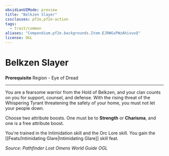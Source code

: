 ```yaml
---
obsidianUIMode: preview
title: "Belkzen Slayer"
cssclasses: pf2e,pf2e-action
tags:
  - trait/common
aliases: "Compendium.pf2e.backgrounds.Item.EJRWGsPWzAhixuvQ"
license: OGL
---
```

# Belkzen Slayer

### 






**Prerequisite** Region - Eye of Dread

* * *

You are a fearsome warrior from the Hold of Belkzen, and your clan counts on you for support, counsel, and defense. With the rising threat of the Whispering Tyrant threatening the safety of your home, you must not let your people down.

Choose two attribute boosts. One must be to **Strength** or **Charisma**, and one is a free attribute boost.

You're trained in the Intimidation skill and the Orc Lore skill. You gain the [[Feats/Intimidating Glare|Intimidating Glare]] skill feat.

*Source: Pathfinder Lost Omens World Guide*
*OGL*